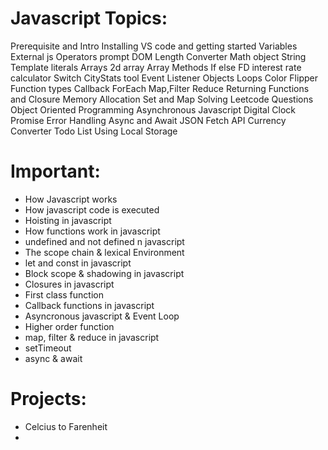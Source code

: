 # Javascript Topics:
Prerequisite and Intro
Installing VS code and getting started
Variables  
External js
Operators
prompt
DOM
Length Converter
Math object
String
Template literals
Arrays
2d array 
Array Methods
If else
FD interest rate calculator
Switch
CityStats tool
Event Listener
Objects
Loops
Color Flipper
Function types
Callback
ForEach
Map,Filter Reduce
Returning Functions and Closure
Memory Allocation
Set and Map
Solving Leetcode Questions
Object Oriented Programming
Asynchronous Javascript
Digital Clock
Promise
Error Handling
Async and Await
JSON
Fetch API
Currency Converter
Todo List
Using Local Storage

# Important:
 - How Javascript works
 - How javascript code is executed
 - Hoisting in javascript
 - How functions work in javascript
 - undefined and not defined n javascript
 - The scope chain & lexical Environment
 - let and const in javascript
 - Block scope & shadowing in javascript
 - Closures  in javascript
 - First class function
 - Callback functions in javascript
 - Asyncronous  javascript & Event Loop
 - Higher order function
 - map, filter & reduce in javascript
 - setTimeout
 - async & await

# Projects:
- Celcius to Farenheit
- 